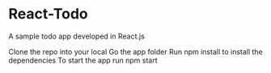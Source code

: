 # React-Todo
A sample todo app developed in React.js

Clone the repo into your local
Go the app folder
Run npm install to install the dependencies
To start the app run
    npm start

